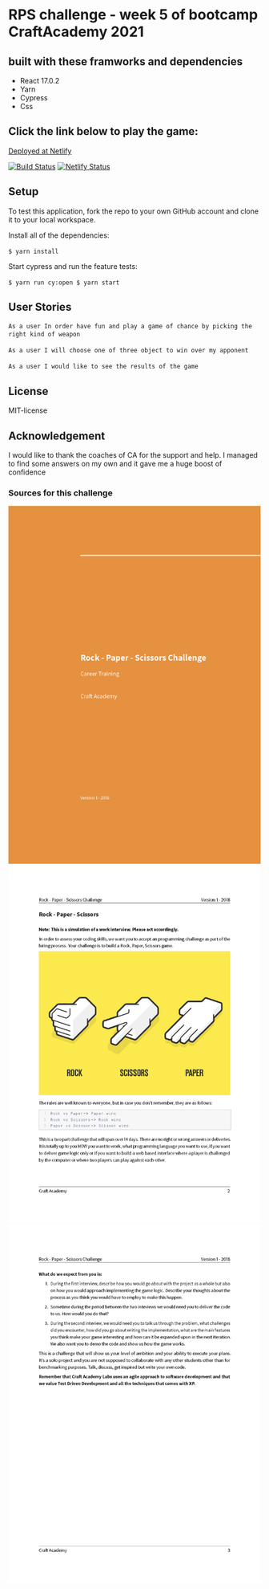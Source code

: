# RPS challenge - week 5 of bootcamp CraftAcademy 2021
## built with these framworks and dependencies
- React 17.0.2
- Yarn
- Cypress
- Css 

## Click the link below to play the game:
[Deployed at Netlify](https://rockpaperscissors-game-single-player.netlify.app/)


[![Build Status](https://dorianbuck.semaphoreci.com/badges/rps_ca_challenge/branches/master.svg?style=shields)](https://dorianbuck.semaphoreci.com/projects/rps_ca_challenge)
[![Netlify Status](https://api.netlify.com/api/v1/badges/84ed7bee-193c-4945-b5a2-d5767351bf62/deploy-status)](https://app.netlify.com/sites/rockpaperscissors-game-single-player/deploys)

## Setup
To test this application, fork the repo to your own GitHub account and clone it to your local workspace.

Install all of the dependencies:

`$ yarn install`

Start cypress and run the feature tests:

`$ yarn run cy:open $ yarn start`

## User Stories

```
As a user In order have fun and play a game of chance by picking the right kind of weapon

As a user I will choose one of three object to win over my apponent

As a user I would like to see the results of the game

```
## License
MIT-license
## Acknowledgement
I would like to thank the coaches of CA for the support and help. I managed to find some answers on my own and it gave me a huge boost of confidence

### Sources for this challenge
![rps1](src/images/rps_challenge_Sida_1.png)
![rps2](src/images/rps_challenge_Sida_2.png)
![rps3](src/images/rps_challenge_Sida_3.png)
